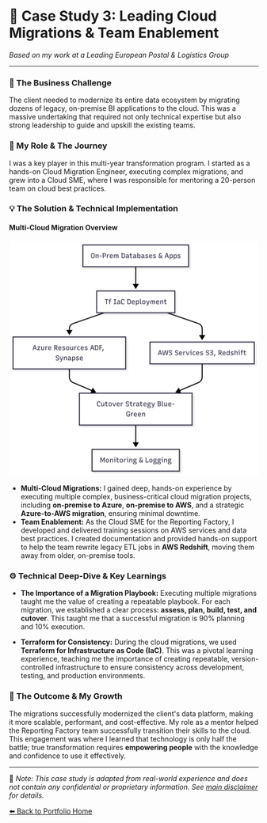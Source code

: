 # 📝 Case Study 3: Leading Cloud Migrations & Team Enablement

*Based on my work at a Leading European Postal & Logistics Group*

---

### 🎯 The Business Challenge

The client needed to modernize its entire data ecosystem by migrating dozens of legacy, on-premise BI applications to the cloud. This was a massive undertaking that required not only technical expertise but also strong leadership to guide and upskill the existing teams.

### 👤 My Role & The Journey

I was a key player in this multi-year transformation program. I started as a hands-on Cloud Migration Engineer, executing complex migrations, and grew into a Cloud SME, where I was responsible for mentoring a 20-person team on cloud best practices.

### 💡 The Solution & Technical Implementation

#### Multi-Cloud Migration Overview

![Multi-Cloud Migration Overview](./img/cloud-migration-overview.png)

*   **Multi-Cloud Migrations:** I gained deep, hands-on experience by executing multiple complex, business-critical cloud migration projects, including **on-premise to Azure**, **on-premise to AWS**, and a strategic **Azure-to-AWS migration**, ensuring minimal downtime.
*   **Team Enablement:** As the Cloud SME for the Reporting Factory, I developed and delivered training sessions on AWS services and data best practices. I created documentation and provided hands-on support to help the team rewrite legacy ETL jobs in **AWS Redshift**, moving them away from older, on-premise tools.

### ⚙️ Technical Deep-Dive & Key Learnings

*   **The Importance of a Migration Playbook:** Executing multiple migrations taught me the value of creating a repeatable playbook. For each migration, we established a clear process: **assess, plan, build, test, and cutover**. This taught me that a successful migration is 90% planning and 10% execution.

*   **Terraform for Consistency:** During the cloud migrations, we used **Terraform for Infrastructure as Code (IaC)**. This was a pivotal learning experience, teaching me the importance of creating repeatable, version-controlled infrastructure to ensure consistency across development, testing, and production environments.

### 🌟 The Outcome & My Growth

The migrations successfully modernized the client's data platform, making it more scalable, performant, and cost-effective. My role as a mentor helped the Reporting Factory team successfully transition their skills to the cloud. This engagement was where I learned that technology is only half the battle; true transformation requires **empowering people** with the knowledge and confidence to use it effectively.

---


📌 _Note: This case study is adapted from real-world experience and does not contain any confidential or proprietary information. See [main disclaimer](../../README.md) for details._


[⬅️ Back to Portfolio Home](../../README.md)
